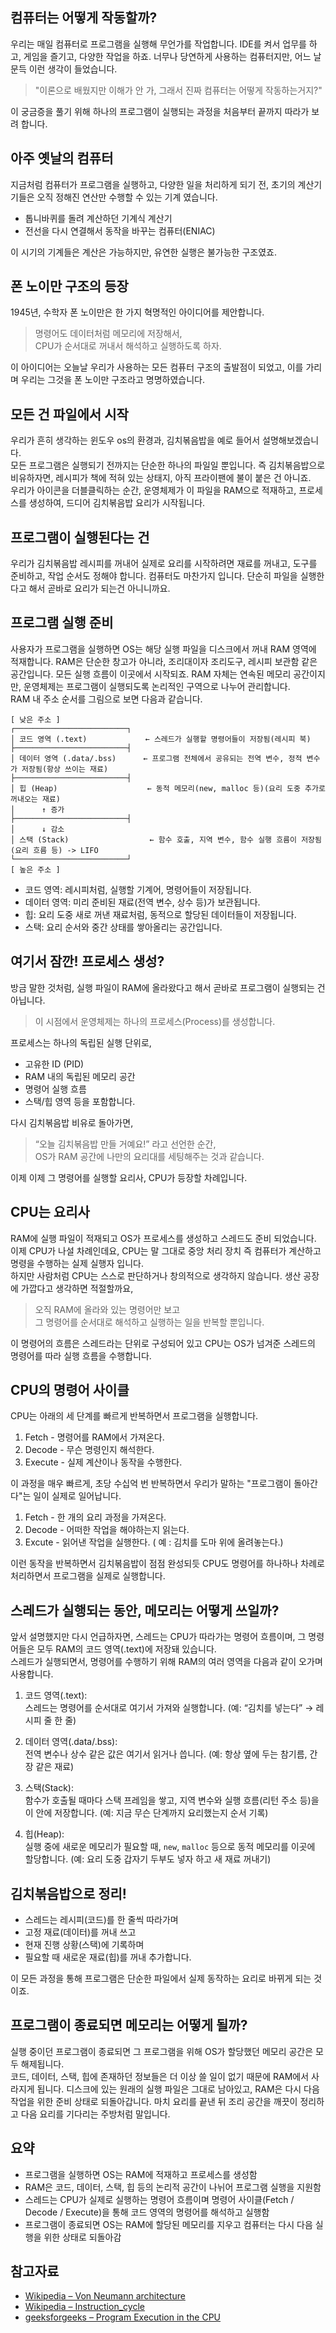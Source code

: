 ## 컴퓨터는 어떻게 작동할까?
우리는 매일 컴퓨터로 프로그램을 실행해 무언가를 작업합니다. IDE를 켜서 업무를 하고, 게임을 즐기고, 다양한 작업을 하죠. 너무나 당연하게 사용하는 컴퓨터지만, 어느 날 문득 이런 생각이 들었습니다.   
> "이론으로 배웠지만 이해가 안 가, 그래서 진짜 컴퓨터는 어떻게 작동하는거지?"   

이 궁금증을 풀기 위해 하나의 프로그램이 실행되는 과정을 처음부터 끝까지 따라가 보려 합니다.

## 아주 옛날의 컴퓨터
지금처럼 컴퓨터가 프로그램을 실행하고, 다양한 일을 처리하게 되기 전, 초기의 계산기기들은 오직 정해진 연산만 수행할 수 있는 기계 였습니다.
* 톱니바퀴를 돌려 계산하던 기계식 계산기  
* 전선을 다시 연결해서 동작을 바꾸는 컴퓨터(ENIAC)   

이 시기의 기계들은 계산은 가능하지만, 유연한 실행은 불가능한 구조였죠.

## 폰 노이만 구조의 등장
1945년, 수학자 폰 노이만은 한 가지 혁명적인 아이디어를 제안합니다.   
> 명령어도 데이터처럼 메모리에 저장해서,   
> CPU가 순서대로 꺼내서 해석하고 실행하도록 하자.

이 아이디어는 오늘날 우리가 사용하는 모든 컴퓨터 구조의 출발점이 되었고, 이를 가리며 우리는 그것을 폰 노이만 구조라고 명명하였습니다.

## 모든 건 파일에서 시작
우리가 흔히 생각하는 윈도우 os의 환경과, 김치볶음밥을 예로 들어서 설명해보겠습니다.   
모든 프로그램은 실행되기 전까지는 단순한 하나의 파일일 뿐입니다. 즉 김치볶음밥으로 비유하자면, 레시피가 책에 적혀 있는 상태지, 아직 프라이팬에 불이 붙은 건 아니죠.   
우리가 아이콘을 더블클릭하는 순간, 운영체제가 이 파일을 RAM으로 적재하고, 프로세스를 생성하여, 드디어 김치볶음밥 요리가 시작됩니다.

## 프로그램이 실행된다는 건
우리가 김치볶음밥 레시피를 꺼내어 실제로 요리를 시작하려면 재료를 꺼내고, 도구를 준비하고, 작업 순서도 정해야 합니다. 
컴퓨터도 마찬가지 입니다. 단순히 파일을 실행한다고 해서 곧바로 요리가 되는건 아니니까요.

## 프로그램 실행 준비
사용자가 프로그램을 실행하면 OS는 해당 실행 파일을 디스크에서 꺼내 RAM 영역에 적재합니다. RAM은 단순한 창고가 아니라, 조리대이자 조리도구, 레시피 보관함 같은 공간입니다. 모든 실행 흐름이 이곳에서 시작되죠.
RAM 자체는 연속된 메모리 공간이지만, 운영체제는 프로그램이 실행되도록 논리적인 구역으로 나누어 관리합니다.   
RAM 내 주소 순서를 그림으로 보면 다음과 같습니다.   

```
[ 낮은 주소 ]
┌─────────────────────────┐
│ 코드 영역 (.text)             ← 스레드가 실행할 명령어들이 저장됨(레시피 북)
├─────────────────────────┤
│ 데이터 영역 (.data/.bss)      ← 프로그램 전체에서 공유되는 전역 변수, 정적 변수가 저장됨(항상 쓰이는 재료)
├─────────────────────────┤
│ 힙 (Heap)                    ← 동적 메모리(new, malloc 등)(요리 도중 추가로 꺼내오는 재료)
│      ↑ 증가
├─────────────────────────┤
│      ↓ 감소
│ 스택 (Stack)                  ← 함수 호출, 지역 변수, 함수 실행 흐름이 저장됨 (요리 흐름 등) -> LIFO
└─────────────────────────┘
[ 높은 주소 ]
```   

* 코드 영역: 레시피처럼, 실행할 기계어, 명령어들이 저장됩니다.   
* 데이터 영역: 미리 준비된 재료(전역 변수, 상수 등)가 보관됩니다.   
* 힙: 요리 도중 새로 꺼낸 재료처럼, 동적으로 할당된 데이터들이 저장됩니다.   
* 스택: 요리 순서와 중간 상태를 쌓아올리는 공간입니다.   

## 여기서 잠깐! 프로세스 생성?
방금 말한 것처럼, 실행 파일이 RAM에 올라왔다고 해서 곧바로 프로그램이 실행되는 건 아닙니다.
> 이 시점에서 운영체제는 하나의 프로세스(Process)를 생성합니다.   

프로세스는 하나의 독립된 실행 단위로,  
* 고유한 ID (PID)   
* RAM 내의 독립된 메모리 공간   
* 명령어 실행 흐름   
* 스택/힙 영역 등을 포함합니다.   

다시 김치볶음밥 비유로 돌아가면, 
> “오늘 김치볶음밥 만들 거예요!” 라고 선언한 순간,   
> OS가 RAM 공간에 나만의 요리대를 세팅해주는 것과 같습니다.

이제 이제 그 명령어를 실행할 요리사, CPU가 등장할 차례입니다.

## CPU는 요리사
RAM에 실행 파일이 적재되고 OS가 프로세스를 생성하고 스레드도 준비 되었습니다.   
이제 CPU가 나설 차례인데요, CPU는 말 그대로 중앙 처리 장치 즉 컴퓨터가 계산하고 명령을 수행하는 실제 실행자 입니다.   
하지만 사람처럼 CPU는 스스로 판단하거나 창의적으로 생각하지 않습니다. 생산 공장에 가깝다고 생각하면 적절할까요,   

> 오직 RAM에 올라와 있는 명령어만 보고   
> 그 명령어를 순서대로 해석하고 실행하는 일을 반복할 뿐입니다.   

이 명령어의 흐름은 스레드라는 단위로 구성되어 있고 CPU는 OS가 넘겨준 스레드의 명령어를 따라 실행 흐름을 수행합니다.   

## CPU의 명령어 사이클
CPU는 아래의 세 단계를 빠르게 반복하면서 프로그램을 실행합니다.   
1. Fetch    - 명령어를 RAM에서 가져온다.   
2. Decode   - 무슨 명령인지 해석한다.   
3. Execute  - 실제 계산이나 동작을 수행한다.   

이 과정을 매우 빠르게, 초당 수십억 번 반복하면서 우리가 말하는 "프로그램이 돌아간다"는 일이 실제로 일어납니다.   

1. Fetch    - 한 개의 요리 과정을 가져온다.
2. Decode   - 어떠한 작업을 해야하는지 읽는다.
3. Excute   - 읽어낸 작업을 실행한다. ( 예 : 김치를 도마 위에 올려놓는다.)   

이런 동작을 반복하면서 김치볶음밥이 점점 완성되듯 CPU도 명령어를 하나하나 차례로 처리하면서 프로그램을 실제로 실행합니다.

## 스레드가 실행되는 동안, 메모리는 어떻게 쓰일까?
앞서 설명했지만 다시 언급하자면, 스레드는 CPU가 따라가는 명령어 흐름이며, 그 명령어들은 모두 RAM의 코드 영역(.text)에 저장돼 있습니다.   
스레드가 실행되면서, 명령어를 수행하기 위해 RAM의 여러 영역을 다음과 같이 오가며 사용합니다.   

1. 코드 영역(.text):  
   스레드는 명령어를 순서대로 여기서 가져와 실행합니다. (예: “김치를 넣는다” → 레시피 줄 한 줄)   

2. 데이터 영역(.data/.bss):  
   전역 변수나 상수 같은 값은 여기서 읽거나 씁니다. (예: 항상 옆에 두는 참기름, 간장 같은 재료)   

3. 스택(Stack):  
   함수가 호출될 때마다 스택 프레임을 쌓고, 지역 변수와 실행 흐름(리턴 주소 등)을 이 안에 저장합니다. (예: 지금 무슨 단계까지 요리했는지 순서 기록)   

4. 힙(Heap):  
   실행 중에 새로운 메모리가 필요할 때, `new`, `malloc` 등으로 동적 메모리를 이곳에 할당합니다. (예: 요리 도중 갑자기 두부도 넣자 하고 새 재료 꺼내기)   


## 김치볶음밥으로 정리!
- 스레드는 레시피(코드)를 한 줄씩 따라가며   
- 고정 재료(데이터)를 꺼내 쓰고   
- 현재 진행 상황(스택)에 기록하며   
- 필요할 때 새로운 재료(힙)를 꺼내 추가합니다.   

이 모든 과정을 통해 프로그램은 단순한 파일에서 실제 동작하는 요리로 바뀌게 되는 것이죠.

## 프로그램이 종료되면 메모리는 어떻게 될까?
실행 중이던 프로그램이 종료되면 그 프로그램을 위해 OS가 할당했던 메모리 공간은 모두 해제됩니다.   
코드, 데이터, 스택, 힙에 존재하던 정보들은 더 이상 쓸 일이 없기 때문에 RAM에서 사라지게 됩니다. 디스크에 있는 원래의 실행 파일은 그대로 남아있고, RAM은 다시 다음 작업을 위한 준비 상태로 되돌아갑니다. 마치 요리를 끝낸 뒤 조리 공간을 깨끗이 정리하고 다음 요리를 기다리는 주방처럼 말입니다.

## 요약
* 프로그램을 실행하면 OS는 RAM에 적재하고 프로세스를 생성함
* RAM은 코드, 데이터, 스택, 힙 등의 논리적 공간이 나뉘어 프로그램 실행을 지원함
* 스레드는 CPU가 실제로 실행하는 명령어 흐름이며 명령어 사이클(Fetch / Decode / Execute)을 통해 코드 영역의 명령어를 해석하고 실행함
* 프로그램이 종료되면 OS는 RAM에 할당된 메모리를 지우고 컴퓨터는 다시 다음 실행을 위한 상태로 되돌아감

## 참고자료
- [Wikipedia – Von Neumann architecture](https://en.wikipedia.org/wiki/Von_Neumann_architecture)   
- [Wikipedia – Instruction_cycle](https://en.wikipedia.org/wiki/Instruction_cycle)   
- [geeksforgeeks – Program Execution in the CPU](https://www.geeksforgeeks.org/program-execution-in-the-cpu/)